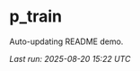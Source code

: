 # p_train

Auto-updating README demo.

<!--START_SECTION:status-->
_Last run: 2025-08-20 15:22 UTC_
<!--END_SECTION:status-->





















